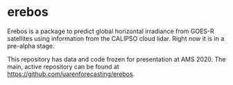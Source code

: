 # erebos

Erebos is a package to predict global horizontal irradiance from GOES-R satellites
using information from the CALIPSO cloud lidar.
Right now it is in a pre-alpha stage.

This repository has data and code frozen for presentation at AMS 2020. The main,
active repository can be found at https://github.com/uarenforecasting/erebos.
